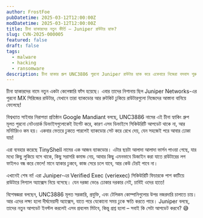```yaml
---
author: FrostFoe
pubDatetime: 2025-03-12T12:00:00Z
modDatetime: 2025-03-12T12:00:00Z
title: চীনা হ্যাকারদের নতুন কীর্তি – Juniper রাউটার হ্যাক?
slug: CVN-2025-000005
featured: false
draft: false
tags:
  - malware
  - hacking
  - ransomware
description: চীনা হ্যাকার গ্রুপ UNC3886 পুরনো Juniper রাউটার হ্যাক করে একেবারে নিজেরা বসবাস শুরু করে দিয়েছে! 😆 TinyShell ব্যাকডোর ঢুকিয়ে লগ বন্ধ করে দেয়, যাতে কেউ টের না পায় 🤯
---
```


চীনা হ্যাকারদের নামে নতুন একটা কেলেঙ্কারি ফাঁস হয়েছে। এবার তাদের নিশানায় ছিল Juniper Networks-এর পুরনো MX সিরিজের রাউটার, যেখানে তারা ব্যাকডোর আর রুটকিট ঢুকিয়ে রাউটারগুলো নিজেদের আস্তানা বানিয়ে ফেলেছে!

বিশ্বখ্যাত সাইবার নিরাপত্তা প্রতিষ্ঠান Google Mandiant বলছে, UNC3886 নামের এই চীনা হ্যাকিং গ্রুপ মূলত পুরনো নেটওয়ার্ক ডিভাইসগুলোকেই টার্গেট করে, কারণ এসব ডিভাইসে সিকিউরিটি আপডেট থাকে না, আর মনিটরিংও কম হয়। একবার ভেতরে ঢুকতে পারলেই ব্যাকডোর সেট করে রেখে দেয়, যেন সহজেই পরে আবার ঢোকা যায়!

এরা ব্যবহার করেছে TinyShell নামের এক আজব ব্যাকডোর। এটার ছয়টা আলাদা আলাদা ভার্সন পাওয়া গেছে, যার মধ্যে কিছু লুকিয়ে বসে থাকে, কিছু সরাসরি কমান্ড নেয়, আবার কিছু এমনভাবে ডিজাইন করা যাতে রাউটারের লগ ফাইলও বন্ধ করে ফেলে! মানে হ্যাকার ঢুকবে, কাজ সেরে চলে যাবে, আর কেউ টেরই পাবে না।

এখানেই শেষ না! এরা Juniper-এর Verified Exec (veriexec) সিকিউরিটি ফিচারকে পাশ কাটিয়ে রাউটারে লিগ্যাল অ্যাক্সেস নিয়ে বসেছে। যেন দরজা ভেঙে ঢোকার দরকার নেই, চাবিই ওদের হাতে!

বিশেষজ্ঞরা বলছেন, UNC3886 মূলত সরকারি, প্রযুক্তি, এবং টেলিকম কোম্পানিগুলোর উপর নজরদারি চালাতে চায়। আর এদের লক্ষ্য হলো দীর্ঘমেয়াদী অ্যাক্সেস, যাতে পরে যেকোনো সময় ঢুকে ক্ষতি করতে পারে। Juniper বলছে, তাদের নতুন আপডেট ইনস্টল করলেই এসব প্রবলেম মিটবে, কিন্তু প্রশ্ন হলো – সবাই কি সেটা আপডেট করবে? 😅
